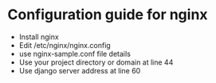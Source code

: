 # Configuration guide for nginx
* Install nginx
* Edit /etc/nginx/nginx.config
* use nginx-sample.conf file details
* Use your project directory or domain at line 44
* Use django server address at line 60
